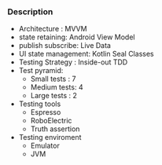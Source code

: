### Description
 - Architecture : MVVM
 - state retaining: Android View Model
 - publish subscribe: Live Data
 - UI state management: Kotlin Seal Classes
 - Testing Strategy : Inside-out TDD
 - Test pyramid:
     - Small tests : 7
     - Medium tests: 4
     - Large tests : 2
 - Testing tools
     - Espresso
     - RoboElectric
     - Truth assertion
 - Testing enviroment
     - Emulator
     - JVM
